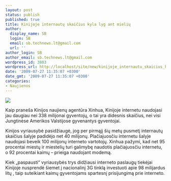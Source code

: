 ```yaml
---
layout: post
status: publish
published: true
title: Kinijoje internautų skaičius kyla lyg ant mielių
author:
  display_name: SB
  login: SB
  email: sb.technews.lt@gmail.com
  url: ''
author_login: SB
author_email: sb.technews.lt@gmail.com
wordpress_id: 3803
wordpress_url: http://localhost/site/new/kinijoje_internautu_skaicius_kyla_lyg_ant_mieliu/
date: '2009-07-27 11:35:07 +0300'
date_gmt: '2009-07-27 11:35:07 +0300'
categories:
- Naujienos
---
```

<div class="imgright"><img src="http://tbn2.google.com/images?q=tbn:h58qUXCVP4Pj2M:http://www.foxnews.com/images/225789/0_61_china_internet2.jpg"  /></div>
<p>Kaip praneša Kinijos naujienų agentūra Xinhua, Kinijoje internetu naudojasi jau daugiau nei 338 milijonai gyventojų, o tai yra didesnis skaičius, nei visi Jungtinėse Amerikos Valstijose gyvenantys gyventojai.</p>
<p>Kinijos vyriausybė pasidžiaugė, jog per pirmąjį šių metų pusmetį internautų skaičius šalyje padidėjo net 40 milijonų. Plačiajuosčiu internetu šalyje naudojasi beveik 100 milijonų interneto vartotojų. Xinhua pažymi, kad net 95 procentai miestų ir miestelių turi galimybę naudotis plačiajuosčiu internetu, o 92 procentai kaimų – prieiga naudojant modemą.</p>
<p>Kiek „paspausti“ vyriausybės trys didžiausi interneto paslaugų tiekėjai Kinijoje nusprendė šiemet į nacionalinį 3G tinklą investuoti apie 98 milijardus litų , taip suteikiant kaimų gyventojams spartesnį prisijungimą prie interneto.<br /></p>
